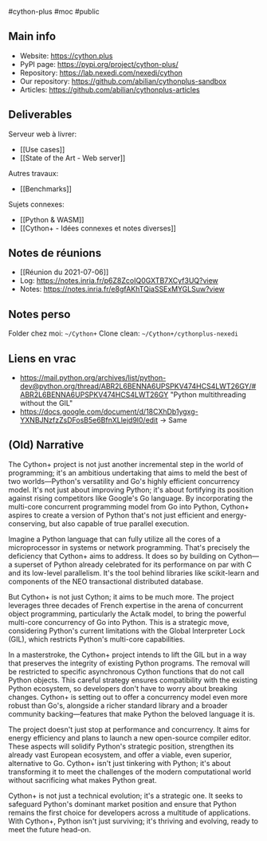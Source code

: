 #cython-plus #moc #public

## Main info

- Website: <https://cython.plus>
- PyPI page: <https://pypi.org/project/cython-plus/>
- Repository: <https://lab.nexedi.com/nexedi/cython>
- Our repository: <https://github.com/abilian/cythonplus-sandbox>
- Articles: <https://github.com/abilian/cythonplus-articles>

## Deliverables

Serveur web à livrer:

- [[Use cases]]
- [[State of the Art - Web server]]

Autres travaux:

- [[Benchmarks]]

Sujets connexes:

- [[Python & WASM]]
- [[Cython+ - Idées connexes et notes diverses]]

## Notes de réunions

- [[Réunion du 2021-07-06]]
- Log: https://notes.inria.fr/p6Z8ZcoIQ0GXTB7XCyf3UQ?view
- Notes: https://notes.inria.fr/e8gfAKhTQiaSSExMYGLSuw?view

## Notes perso

Folder chez moi: `~/Cython+`
Clone clean: `~/Cython+/cythonplus-nexedi`

## Liens en vrac

- https://mail.python.org/archives/list/python-dev@python.org/thread/ABR2L6BENNA6UPSPKV474HCS4LWT26GY/#ABR2L6BENNA6UPSPKV474HCS4LWT26GY "Python multithreading without the GIL"
- https://docs.google.com/document/d/18CXhDb1ygxg-YXNBJNzfzZsDFosB5e6BfnXLlejd9l0/edit -> Same

## (Old) Narrative

The Cython+ project is not just another incremental step in the world of programming; it's an ambitious undertaking that aims to meld the best of two worlds—Python's versatility and Go's highly efficient concurrency model. It's not just about improving Python; it's about fortifying its position against rising competitors like Google's Go language. By incorporating the multi-core concurrent programming model from Go into Python, Cython+ aspires to create a version of Python that's not just efficient and energy-conserving, but also capable of true parallel execution.

Imagine a Python language that can fully utilize all the cores of a microprocessor in systems or network programming. That's precisely the deficiency that Cython+ aims to address. It does so by building on Cython—a superset of Python already celebrated for its performance on par with C and its low-level parallelism. It's the tool behind libraries like scikit-learn and components of the NEO transactional distributed database.

But Cython+ is not just Cython; it aims to be much more. The project leverages three decades of French expertise in the arena of concurrent object programming, particularly the Actalk model, to bring the powerful multi-core concurrency of Go into Python. This is a strategic move, considering Python's current limitations with the Global Interpreter Lock (GIL), which restricts Python's multi-core capabilities.

In a masterstroke, the Cython+ project intends to lift the GIL but in a way that preserves the integrity of existing Python programs. The removal will be restricted to specific asynchronous Cython functions that do not call Python objects. This careful strategy ensures compatibility with the existing Python ecosystem, so developers don't have to worry about breaking changes. Cython+ is setting out to offer a concurrency model even more robust than Go's, alongside a richer standard library and a broader community backing—features that make Python the beloved language it is.

The project doesn't just stop at performance and concurrency. It aims for energy efficiency and plans to launch a new open-source compiler editor. These aspects will solidify Python's strategic position, strengthen its already vast European ecosystem, and offer a viable, even superior, alternative to Go. Cython+ isn't just tinkering with Python; it's about transforming it to meet the challenges of the modern computational world without sacrificing what makes Python great.

Cython+ is not just a technical evolution; it's a strategic one. It seeks to safeguard Python's dominant market position and ensure that Python remains the first choice for developers across a multitude of applications. With Cython+, Python isn't just surviving; it's thriving and evolving, ready to meet the future head-on.
